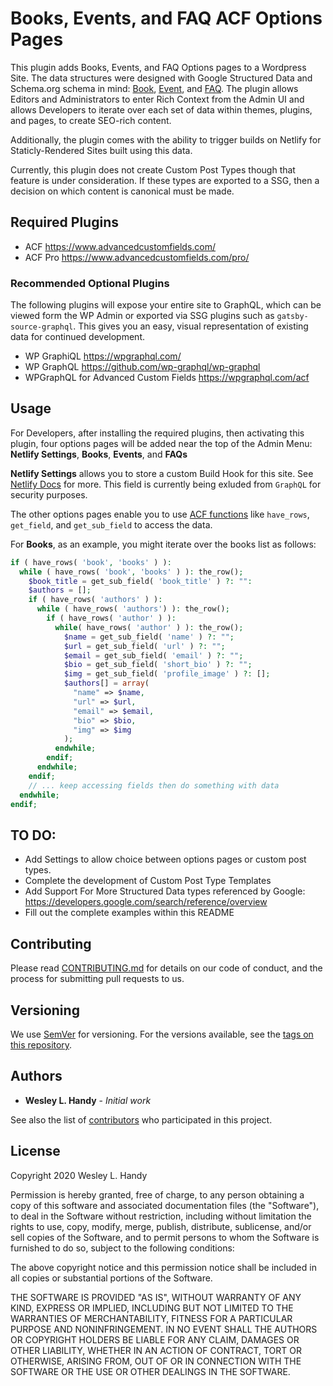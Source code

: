 # Books, Events, and FAQ ACF Options Pages

This plugin adds Books, Events, and FAQ Options pages to a Wordpress Site. The data structures were designed with Google Structured Data and Schema.org schema in mind: [Book](https://developers.google.com/search/docs/data-types/book), [Event](https://developers.google.com/search/docs/data-types/event), and [FAQ](https://developers.google.com/search/docs/data-types/faqpage). The plugin allows Editors and Administrators to enter Rich Context from the Admin UI and allows Developers to iterate over each set of data within themes, plugins, and pages, to create SEO-rich content. 

Additionally, the plugin comes with the ability to trigger builds on Netlify for Staticly-Rendered Sites built using this data. 

Currently, this plugin does not create Custom Post Types though that feature is under consideration. If these types are exported to a SSG, then a decision on which content is canonical must be made.

## Required Plugins

 - ACF https://www.advancedcustomfields.com/
 - ACF Pro https://www.advancedcustomfields.com/pro/

### Recommended Optional Plugins

The following plugins will expose your entire site to GraphQL, which can be viewed form the WP Admin or exported via SSG plugins such as `gatsby-source-graphql`. This gives you an easy, visual representation of existing data for continued development.

 - WP GraphiQL https://wpgraphql.com/
 - WP GraphQL https://github.com/wp-graphql/wp-graphql
 - WPGraphQL for Advanced Custom Fields https://wpgraphql.com/acf

## Usage

For Developers, after installing the required plugins, then activating this plugin, four options pages will be added near the top of the Admin Menu: **Netlify Settings**, **Books**, **Events**, and **FAQs**

**Netlify Settings** allows you to store a custom Build Hook for this site. See [Netlify Docs](https://docs.netlify.com/configure-builds/build-hooks/) for more. This field is currently being exluded from `GraphQL` for security purposes.

The other options pages enable you to use [ACF functions](https://www.advancedcustomfields.com/resources/) like `have_rows`, `get_field`, and `get_sub_field` to access the data.

For **Books**, as an example, you might iterate over the books list as follows:

```php
if ( have_rows( 'book', 'books' ) ):
  while ( have_rows( 'book', 'books' ) ): the_row(); 
    $book_title = get_sub_field( 'book_title' ) ?: "":
    $authors = [];
    if ( have_rows( 'authors' ) ):
      while ( have_rows( 'authors') ): the_row();
        if ( have_rows( 'author' ) ):
          while( have_rows( 'author' ) ): the_row();
            $name = get_sub_field( 'name' ) ?: "";
            $url = get_sub_field( 'url' ) ?: "";
            $email = get_sub_field( 'email' ) ?: "";
            $bio = get_sub_field( 'short_bio' ) ?: "";
            $img = get_sub_field( 'profile_image' ) ?: [];
            $authors[] = array(
              "name" => $name,
              "url" => $url,
              "email" => $email,
              "bio" => $bio,
              "img" => $img
            );
          endwhile;
        endif;
      endwhile;
    endif;
    // ... keep accessing fields then do something with data
  endwhile;
endif;
```

## TO DO:

- Add Settings to allow choice between options pages or custom post types.
- Complete the development of Custom Post Type Templates
- Add Support For More Structured Data types referenced by Google: https://developers.google.com/search/reference/overview
- Fill out the complete examples within this README

## Contributing

Please read [CONTRIBUTING.md](CONTRIBUTING.md) for details on our code of conduct, and the process for submitting pull requests to us.

## Versioning

We use [SemVer](http://semver.org/) for versioning. For the versions available, see the [tags on this repository](https://github.com/wesleylhandy/books-events-faq-options/tags). 

## Authors

* **Wesley L. Handy** - *Initial work* 

See also the list of [contributors](https://github.com/wesleylhandy/books-events-faq-options/contributors) who participated in this project.

## License

Copyright 2020 Wesley L. Handy

Permission is hereby granted, free of charge, to any person obtaining a copy of this software and associated documentation files (the "Software"), to deal in the Software without restriction, including without limitation the rights to use, copy, modify, merge, publish, distribute, sublicense, and/or sell copies of the Software, and to permit persons to whom the Software is furnished to do so, subject to the following conditions:

The above copyright notice and this permission notice shall be included in all copies or substantial portions of the Software.

THE SOFTWARE IS PROVIDED "AS IS", WITHOUT WARRANTY OF ANY KIND, EXPRESS OR IMPLIED, INCLUDING BUT NOT LIMITED TO THE WARRANTIES OF MERCHANTABILITY, FITNESS FOR A PARTICULAR PURPOSE AND NONINFRINGEMENT. IN NO EVENT SHALL THE AUTHORS OR COPYRIGHT HOLDERS BE LIABLE FOR ANY CLAIM, DAMAGES OR OTHER LIABILITY, WHETHER IN AN ACTION OF CONTRACT, TORT OR OTHERWISE, ARISING FROM, OUT OF OR IN CONNECTION WITH THE SOFTWARE OR THE USE OR OTHER DEALINGS IN THE SOFTWARE.